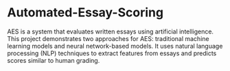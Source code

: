 # Automated-Essay-Scoring
AES is a system that evaluates written essays using artificial intelligence. This project demonstrates two approaches for AES: traditional machine learning models and neural network-based models. It uses natural language processing (NLP) techniques to extract features from essays and predicts scores similar to human grading.
